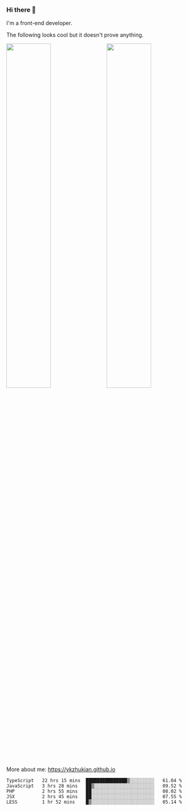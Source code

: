 ### Hi there 👋

I'm a front-end developer.

The following looks cool but it doesn't prove anything.

[<img align="right" width="48%" src="https://github-readme-stats.vercel.app/api?username=ykzhukian&show_icons=true&theme=dracula">](https://github.com/anuraghazra/github-readme-stats)

[<img width="48%" src="https://github-readme-stats.vercel.app/api/top-langs/?username=ykzhukian&layout=compact&theme=dracula">](https://github.com/anuraghazra/github-readme-stats)

More about me: 
https://ykzhukian.github.io

<!--START_SECTION:waka-->
```text
TypeScript   22 hrs 15 mins  ███████████████▒░░░░░░░░░   61.04 % 
JavaScript   3 hrs 28 mins   ██▒░░░░░░░░░░░░░░░░░░░░░░   09.52 % 
PHP          2 hrs 55 mins   ██░░░░░░░░░░░░░░░░░░░░░░░   08.02 % 
JSX          2 hrs 45 mins   ██░░░░░░░░░░░░░░░░░░░░░░░   07.55 % 
LESS         1 hr 52 mins    █▒░░░░░░░░░░░░░░░░░░░░░░░   05.14 % 
```
<!--END_SECTION:waka-->

